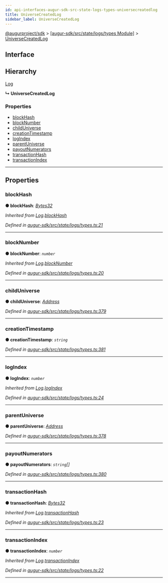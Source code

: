 ```yaml
---
id: api-interfaces-augur-sdk-src-state-logs-types-universecreatedlog
title: UniverseCreatedLog
sidebar_label: UniverseCreatedLog
---
```


[@augurproject/sdk](api-readme.md) > [[augur-sdk/src/state/logs/types Module]](api-modules-augur-sdk-src-state-logs-types-module.md) > [UniverseCreatedLog](api-interfaces-augur-sdk-src-state-logs-types-universecreatedlog.md)

## Interface

## Hierarchy

 [Log](api-interfaces-augur-sdk-src-state-logs-types-log.md)

**↳ UniverseCreatedLog**

### Properties

* [blockHash](api-interfaces-augur-sdk-src-state-logs-types-universecreatedlog.md#blockhash)
* [blockNumber](api-interfaces-augur-sdk-src-state-logs-types-universecreatedlog.md#blocknumber)
* [childUniverse](api-interfaces-augur-sdk-src-state-logs-types-universecreatedlog.md#childuniverse)
* [creationTimestamp](api-interfaces-augur-sdk-src-state-logs-types-universecreatedlog.md#creationtimestamp)
* [logIndex](api-interfaces-augur-sdk-src-state-logs-types-universecreatedlog.md#logindex)
* [parentUniverse](api-interfaces-augur-sdk-src-state-logs-types-universecreatedlog.md#parentuniverse)
* [payoutNumerators](api-interfaces-augur-sdk-src-state-logs-types-universecreatedlog.md#payoutnumerators)
* [transactionHash](api-interfaces-augur-sdk-src-state-logs-types-universecreatedlog.md#transactionhash)
* [transactionIndex](api-interfaces-augur-sdk-src-state-logs-types-universecreatedlog.md#transactionindex)

---

## Properties

<a id="blockhash"></a>

###  blockHash

**● blockHash**: *[Bytes32](api-modules-augur-sdk-src-state-logs-types-module.md#bytes32)*

*Inherited from [Log](api-interfaces-augur-sdk-src-state-logs-types-log.md).[blockHash](api-interfaces-augur-sdk-src-state-logs-types-log.md#blockhash)*

*Defined in [augur-sdk/src/state/logs/types.ts:21](https://github.com/AugurProject/augur/blob/3727cd4ec9/packages/augur-sdk/src/state/logs/types.ts#L21)*

___
<a id="blocknumber"></a>

###  blockNumber

**● blockNumber**: *`number`*

*Inherited from [Log](api-interfaces-augur-sdk-src-state-logs-types-log.md).[blockNumber](api-interfaces-augur-sdk-src-state-logs-types-log.md#blocknumber)*

*Defined in [augur-sdk/src/state/logs/types.ts:20](https://github.com/AugurProject/augur/blob/3727cd4ec9/packages/augur-sdk/src/state/logs/types.ts#L20)*

___
<a id="childuniverse"></a>

###  childUniverse

**● childUniverse**: *[Address](api-modules-augur-sdk-src-state-logs-types-module.md#address)*

*Defined in [augur-sdk/src/state/logs/types.ts:379](https://github.com/AugurProject/augur/blob/3727cd4ec9/packages/augur-sdk/src/state/logs/types.ts#L379)*

___
<a id="creationtimestamp"></a>

###  creationTimestamp

**● creationTimestamp**: *`string`*

*Defined in [augur-sdk/src/state/logs/types.ts:381](https://github.com/AugurProject/augur/blob/3727cd4ec9/packages/augur-sdk/src/state/logs/types.ts#L381)*

___
<a id="logindex"></a>

###  logIndex

**● logIndex**: *`number`*

*Inherited from [Log](api-interfaces-augur-sdk-src-state-logs-types-log.md).[logIndex](api-interfaces-augur-sdk-src-state-logs-types-log.md#logindex)*

*Defined in [augur-sdk/src/state/logs/types.ts:24](https://github.com/AugurProject/augur/blob/3727cd4ec9/packages/augur-sdk/src/state/logs/types.ts#L24)*

___
<a id="parentuniverse"></a>

###  parentUniverse

**● parentUniverse**: *[Address](api-modules-augur-sdk-src-state-logs-types-module.md#address)*

*Defined in [augur-sdk/src/state/logs/types.ts:378](https://github.com/AugurProject/augur/blob/3727cd4ec9/packages/augur-sdk/src/state/logs/types.ts#L378)*

___
<a id="payoutnumerators"></a>

###  payoutNumerators

**● payoutNumerators**: *`string`[]*

*Defined in [augur-sdk/src/state/logs/types.ts:380](https://github.com/AugurProject/augur/blob/3727cd4ec9/packages/augur-sdk/src/state/logs/types.ts#L380)*

___
<a id="transactionhash"></a>

###  transactionHash

**● transactionHash**: *[Bytes32](api-modules-augur-sdk-src-state-logs-types-module.md#bytes32)*

*Inherited from [Log](api-interfaces-augur-sdk-src-state-logs-types-log.md).[transactionHash](api-interfaces-augur-sdk-src-state-logs-types-log.md#transactionhash)*

*Defined in [augur-sdk/src/state/logs/types.ts:23](https://github.com/AugurProject/augur/blob/3727cd4ec9/packages/augur-sdk/src/state/logs/types.ts#L23)*

___
<a id="transactionindex"></a>

###  transactionIndex

**● transactionIndex**: *`number`*

*Inherited from [Log](api-interfaces-augur-sdk-src-state-logs-types-log.md).[transactionIndex](api-interfaces-augur-sdk-src-state-logs-types-log.md#transactionindex)*

*Defined in [augur-sdk/src/state/logs/types.ts:22](https://github.com/AugurProject/augur/blob/3727cd4ec9/packages/augur-sdk/src/state/logs/types.ts#L22)*

___

